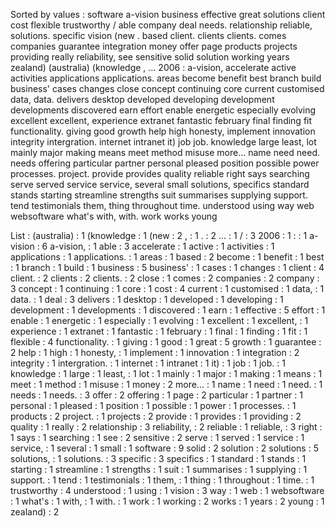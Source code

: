 Sorted by values :
software a-vision business effective great solutions client cost flexible trustworthy / able company deal needs. relationship reliable, solutions. specific vision (new . based client. clients clients. comes companies guarantee integration money offer page products projects providing really reliability, see sensitive solid solution working years zealand) (australia) (knowledge , ... 2006 : a-vision, accelerate active activities applications applications. areas become benefit best branch build business' cases changes close concept continuing core current customised data, data. delivers desktop developed developing development developments discovered earn effort enable energetic especially evolving excellent excellent, experience extranet fantastic february final finding fit functionality. giving good growth help high honesty, implement innovation integrity intergration. internet intranet it) job job. knowledge large least, lot mainly major making means meet method misuse more... name need need. needs offering particular partner personal pleased position possible power processes. project. provide provides quality reliable right says searching serve served service service, several small solutions, specifics standard stands starting streamline strengths suit summarises supplying support. tend testimonials them, thing throughout time. understood using way web websoftware what's with, with. work works young 

List :
(australia) : 1
(knowledge : 1
(new : 2
, : 1
. : 2
... : 1
/ : 3
2006 : 1
: : 1
a-vision : 6
a-vision, : 1
able : 3
accelerate : 1
active : 1
activities : 1
applications : 1
applications. : 1
areas : 1
based : 2
become : 1
benefit : 1
best : 1
branch : 1
build : 1
business : 5
business' : 1
cases : 1
changes : 1
client : 4
client. : 2
clients : 2
clients. : 2
close : 1
comes : 2
companies : 2
company : 3
concept : 1
continuing : 1
core : 1
cost : 4
current : 1
customised : 1
data, : 1
data. : 1
deal : 3
delivers : 1
desktop : 1
developed : 1
developing : 1
development : 1
developments : 1
discovered : 1
earn : 1
effective : 5
effort : 1
enable : 1
energetic : 1
especially : 1
evolving : 1
excellent : 1
excellent, : 1
experience : 1
extranet : 1
fantastic : 1
february : 1
final : 1
finding : 1
fit : 1
flexible : 4
functionality. : 1
giving : 1
good : 1
great : 5
growth : 1
guarantee : 2
help : 1
high : 1
honesty, : 1
implement : 1
innovation : 1
integration : 2
integrity : 1
intergration. : 1
internet : 1
intranet : 1
it) : 1
job : 1
job. : 1
knowledge : 1
large : 1
least, : 1
lot : 1
mainly : 1
major : 1
making : 1
means : 1
meet : 1
method : 1
misuse : 1
money : 2
more... : 1
name : 1
need : 1
need. : 1
needs : 1
needs. : 3
offer : 2
offering : 1
page : 2
particular : 1
partner : 1
personal : 1
pleased : 1
position : 1
possible : 1
power : 1
processes. : 1
products : 2
project. : 1
projects : 2
provide : 1
provides : 1
providing : 2
quality : 1
really : 2
relationship : 3
reliability, : 2
reliable : 1
reliable, : 3
right : 1
says : 1
searching : 1
see : 2
sensitive : 2
serve : 1
served : 1
service : 1
service, : 1
several : 1
small : 1
software : 9
solid : 2
solution : 2
solutions : 5
solutions, : 1
solutions. : 3
specific : 3
specifics : 1
standard : 1
stands : 1
starting : 1
streamline : 1
strengths : 1
suit : 1
summarises : 1
supplying : 1
support. : 1
tend : 1
testimonials : 1
them, : 1
thing : 1
throughout : 1
time. : 1
trustworthy : 4
understood : 1
using : 1
vision : 3
way : 1
web : 1
websoftware : 1
what's : 1
with, : 1
with. : 1
work : 1
working : 2
works : 1
years : 2
young : 1
zealand) : 2

